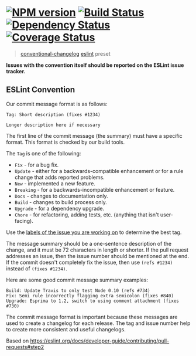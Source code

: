 #  [![NPM version][npm-image]][npm-url] [![Build Status][travis-image]][travis-url] [![Dependency Status][daviddm-image]][daviddm-url] [![Coverage Status][coverage-image]][coverage-url]

> [conventional-changelog](https://github.com/ajoslin/conventional-changelog) [eslint](https://github.com/eslint/eslint) preset

**Issues with the convention itself should be reported on the ESLint issue tracker.**

## ESLint Convention

Our commit message format is as follows:

```
Tag: Short description (fixes #1234)

Longer description here if necessary
```

The first line of the commit message (the summary) must have a specific format. This format is checked by our build tools.

The `Tag` is one of the following:

* `Fix` - for a bug fix.
* `Update` - either for a backwards-compatible enhancement or for a rule change that adds reported problems.
* `New` - implemented a new feature.
* `Breaking` - for a backwards-incompatible enhancement or feature.
* `Docs` - changes to documentation only.
* `Build` - changes to build process only.
* `Upgrade` - for a dependency upgrade.
* `Chore` - for refactoring, adding tests, etc. (anything that isn't user-facing).

Use the [labels of the issue you are working on](working-on-issues.md#issue-labels) to determine the best tag.

The message summary should be a one-sentence description of the change, and it must be 72 characters in length or shorter. If the pull request addresses an issue, then the issue number should be mentioned at the end. If the commit doesn't completely fix the issue, then use `(refs #1234)` instead of `(fixes #1234)`.

Here are some good commit message summary examples:

```
Build: Update Travis to only test Node 0.10 (refs #734)
Fix: Semi rule incorrectly flagging extra semicolon (fixes #840)
Upgrade: Esprima to 1.2, switch to using comment attachment (fixes #730)
```

The commit message format is important because these messages are used to create a changelog for each release. The tag and issue number help to create more consistent and useful changelogs.

Based on https://eslint.org/docs/developer-guide/contributing/pull-requests#step2

[npm-image]: https://badge.fury.io/js/conventional-changelog-eslint.svg
[npm-url]: https://npmjs.org/package/conventional-changelog-eslint
[travis-image]: https://travis-ci.org/stevemao/conventional-changelog-eslint.svg?branch=master
[travis-url]: https://travis-ci.org/stevemao/conventional-changelog-eslint
[daviddm-image]: https://david-dm.org/stevemao/conventional-changelog-eslint.svg?theme=shields.io
[daviddm-url]: https://david-dm.org/stevemao/conventional-changelog-eslint
[coverage-image]: https://coveralls.io/repos/github/conventional-changelog/conventional-changelog/badge.svg?branch=master
[coverage-url]: https://coveralls.io/github/conventional-changelog/conventional-changelog?branch=master
